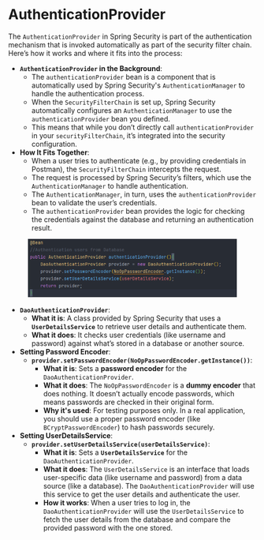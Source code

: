 # AuthenticationProvider

The `AuthenticationProvider` in Spring Security is part of the authentication mechanism that is invoked automatically as part of the security filter chain. Here’s how it works and where it fits into the process:

* **`AuthenticationProvider` in the Background**:
  * The `authenticationProvider` bean is a component that is automatically used by Spring Security's `AuthenticationManager` to handle the authentication process.
  * When the `SecurityFilterChain` is set up, Spring Security automatically configures an `AuthenticationManager` to use the `authenticationProvider` bean you defined.
  * This means that while you don’t directly call `authenticationProvider` in your `securityFilterChain`, it’s integrated into the security configuration.
* **How It Fits Together**:
  * When a user tries to authenticate (e.g., by providing credentials in Postman), the `SecurityFilterChain` intercepts the request.
  * The request is processed by Spring Security’s filters, which use the `AuthenticationManager` to handle authentication.
  * The `AuthenticationManager`, in turn, uses the `authenticationProvider` bean to validate the user’s credentials.
  * The `authenticationProvider` bean provides the logic for checking the credentials against the database and returning an authentication result.

<figure><img src="../../.gitbook/assets/image (13).png" alt=""><figcaption></figcaption></figure>

* **`DaoAuthenticationProvider`**:
  * **What it is**: A class provided by Spring Security that uses a **`UserDetailsService`** to retrieve user details and authenticate them.
  * **What it does**: It checks user credentials (like username and password) against what’s stored in a database or another source.
* **Setting Password Encoder**:
  * **`provider.setPasswordEncoder(NoOpPasswordEncoder.getInstance())`**:
    * **What it is**: Sets a **password encoder** for the `DaoAuthenticationProvider`.
    * **What it does**: The `NoOpPasswordEncoder` is a **dummy encoder** that does nothing. It doesn’t actually encode passwords, which means passwords are checked in their original form.
    * **Why it's used**: For testing purposes only. In a real application, you should use a proper password encoder (like `BCryptPasswordEncoder`) to hash passwords securely.
* **Setting UserDetailsService**:
  * **`provider.setUserDetailsService(userDetailsService)`**:
    * **What it is**: Sets a **`UserDetailsService`** for the `DaoAuthenticationProvider`.
    * **What it does**: The `UserDetailsService` is an interface that loads user-specific data (like username and password) from a data source (like a database). The `DaoAuthenticationProvider` will use this service to get the user details and authenticate the user.
    * **How it works**: When a user tries to log in, the `DaoAuthenticationProvider` will use the `UserDetailsService` to fetch the user details from the database and compare the provided password with the one stored.

